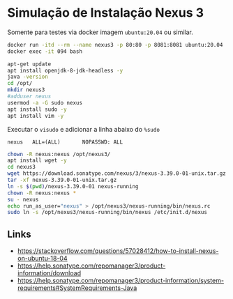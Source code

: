 # Simulação de Instalação Nexus 3

Somente para testes via docker imagem `ubuntu:20.04` ou similar.

```sh
docker run -itd --rm --name nexus3 -p 80:80 -p 8081:8081 ubuntu:20.04
docker exec -it 094 bash

apt-get update
apt install openjdk-8-jdk-headless -y
java -version
cd /opt/
mkdir nexus3
#adduser nexus
usermod -a -G sudo nexus
apt install sudo -y
apt install vim -y
```

Executar o `visudo` e adicionar a linha abaixo do `%sudo`

```
nexus   ALL=(ALL)       NOPASSWD: ALL
```

```sh
chown -R nexus:nexus /opt/nexus3/
apt install wget -y
cd nexus3
wget https://download.sonatype.com/nexus/3/nexus-3.39.0-01-unix.tar.gz
tar -xf nexus-3.39.0-01-unix.tar.gz
ln -s $(pwd)/nexus-3.39.0-01 nexus-running
chown -R nexus:nexus *
su - nexus
echo run_as_user="nexus" > /opt/nexus3/nexus-running/bin/nexus.rc
sudo ln -s /opt/nexus3/nexus-running/bin/nexus /etc/init.d/nexus
```

## Links
- https://stackoverflow.com/questions/57028412/how-to-install-nexus-on-ubuntu-18-04
- https://help.sonatype.com/repomanager3/product-information/download
- https://help.sonatype.com/repomanager3/product-information/system-requirements#SystemRequirements-Java

